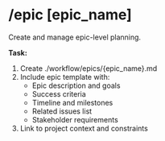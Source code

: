 # /epic [epic_name]
Create and manage epic-level planning.

**Task:**
1. Create ./workflow/epics/{epic_name}.md
2. Include epic template with:
   - Epic description and goals
   - Success criteria
   - Timeline and milestones
   - Related issues list
   - Stakeholder requirements
3. Link to project context and constraints